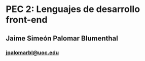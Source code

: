 # PEC 2: Lenguajes de desarrollo front-end
## Jaime Simeón Palomar Blumenthal
### jpalomarbl@uoc.edu
